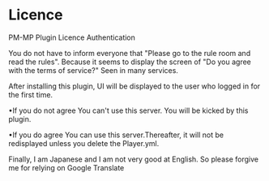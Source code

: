 # Licence
PM-MP Plugin      Licence Authentication

You do not have to inform everyone that "Please go to the rule room and read the rules".
Because it seems to display the screen of "Do you agree with the terms of service?" Seen in many services.

After installing this plugin, UI will be displayed to the user who logged in for the first time.

•If you do not agree
You can't use this server. You will be kicked by this plugin.

•If you do agree
You can use this server.Thereafter, it will not be redisplayed unless you delete the Player.yml.

Finally, I am Japanese and I am not very good at English. So please forgive me for relying on Google Translate
